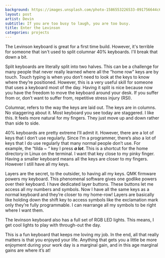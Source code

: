 ```yaml
---
background: https://images.unsplash.com/photo-1586553226533-091756644c6a?ixlib=rb-1.2.1&ixid=eyJhcHBfaWQiOjEyMDd9&auto=format&fit=crop&w=1275&q=80 
layout: post
artist: Devin
subtitle: If you are too busy to laugh, you are too busy.
title: Enter the Levinson
categories: projects
---
```

The Levinson keyboard is great for a first time build. However, it's terrible for someone that isn't used to split columnar 40% keyboards. I'll break that down a bit. 

Split keyboards are literally split into two halves. This can be a challenge for many people that never really learned where all the “home row” keys are by touch. Touch typing is when you don’t need to look at the keys to know where they’re positioned. However, this is a very useful skill for someone that uses a keyboard most of the day. Having it split is nice because now you have the freedom to move the keyboard around your desk. If you suffer from or, don’t want to suffer from, repetitive stress injury (RSI). 

Columnar, refers to the way the keys are laid out. The keys are in columns. No staggering about it. Most keyboard you see today are staggered. I like this. It feels more natural for my fingers. They just move up and down rather than side to side.

40% keyboards are pretty extreme I’ll admit it. However, there are a lot of keys that I don’t use regularly. Since I’m a programmer, there’s also a lot of keys that I do use regularly that many normal people don’t use. For example, the “tilda ~ “ key I press ***a lot***. This is a shortcut for the home directory in Linux on the terminal. I want that key close to my pinky finger. Having a smaller keyboard means all the keys are closer to my fingers. However I still have all my keys.

Layers are the secret, to the outsider, to having all my keys. QMK firmware powers my keyboard. This phenomenal software gives one godlike powers over their keyboard. I have dedicated layer buttons. These buttons let me access all my numbers and symbols. Now I have all the same keys as a normal keyboard and they’re closer to my home-row! Layers are basically like holding down the shift key to access symbols like the exclamation mark only they’re fully programmable. I can rearrange all my symbols to be right where I want them. 

The levinson keyboard also has a full set of RGB LED lights. This means, I get cool lights to play with through-out the day. 

This is a fun keyboard that keeps me loving my job. In the end, all that really matters is that you enjoyed your life. Anything that gets you a little be more enjoyment during your work day is a marginal gain, and in this age marginal gains are where it’s at!
